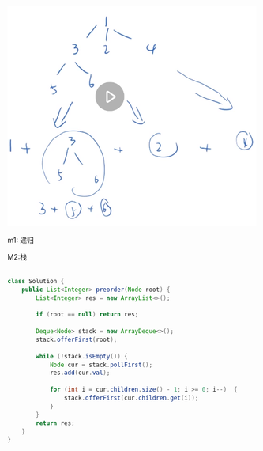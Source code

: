

![20210701161720](https://raw.githubusercontent.com/corykingsf/hack-system-design-pixel/main/pictures/20210701161720.png)


m1:  递归


M2:栈



```java

class Solution {
    public List<Integer> preorder(Node root) {
        List<Integer> res = new ArrayList<>();
        
        if (root == null) return res;
        
        Deque<Node> stack = new ArrayDeque<>();
        stack.offerFirst(root);
        
        while (!stack.isEmpty()) {
            Node cur = stack.pollFirst();
            res.add(cur.val);
            
            for (int i = cur.children.size() - 1; i >= 0; i--)  {
                stack.offerFirst(cur.children.get(i));
            }             
        }
        return res;
    }
}

```
